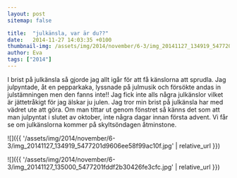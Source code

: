 ```yaml
---
layout: post
sitemap: false

title:  "julkänsla, var är du??"
date:   2014-11-27 14:03:35 +0100
thumbnail-img: /assets/img/2014/november/6-3/img_20141127_134919_5477201d9606ee58f99ac10f.jpg
author: Eva
tags: ["2014"]
---
```


I brist på julkänsla så gjorde jag allt igår för att få känslorna att sprudla. Jag julpyntade, åt en pepparkaka, lyssnade på julmusik och försökte andas in julstämningen men den fanns inte!! Jag fick inte alls några julkänslor vilket är jättetråkigt för jag älskar ju julen. Jag tror min brist på julkänsla har med vädret ute att göra. Om man tittar ut genom fönstret så känns det som att man julpyntat i slutet av oktober, inte några dagar innan första advent. Vi får se om julkänslorna kommer på skyltsöndagen åtminstone.

![]({{ '/assets/img/2014/november/6-3/img_20141127_134919_5477201d9606ee58f99ac10f.jpg'  | relative_url }})

![]({{ '/assets/img/2014/november/6-3/img_20141127_135000_5477201fddf2b30426fe3cfc.jpg'  | relative_url }})

